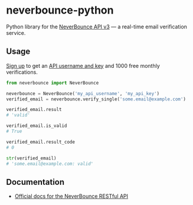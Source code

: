 # neverbounce-python

Python library for the [NeverBounce API v3](https://neverbounce.com/) — a real-time email verification service. 

## Usage

[Sign up](https://app.neverbounce.com/register) to get an [API username and key](https://app.neverbounce.com/settings/api) and 1000 free monthly verifications.

```python
from neverbounce import NeverBounce

neverbounce = NeverBounce('my_api_username', 'my_api_key')
verified_email = neverbounce.verify_single('some.email@example.com')

verified_email.result
# 'valid'

verified_email.is_valid
# True

verified_email.result_code
# 0

str(verified_email)
# 'some.email@example.com: valid'
```
    
## Documentation
 * [Official docs for the NeverBounce RESTful API](https://docs.neverbounce.com/)
